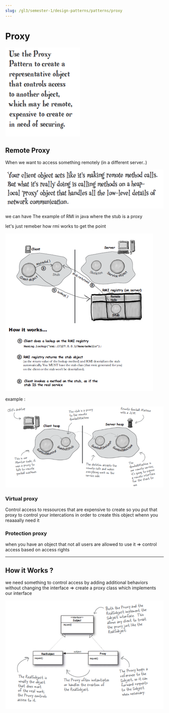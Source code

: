 ```yaml
---
slug: /gl3/semester-1/design-patterns/patterns/proxy
---
```


# Proxy

![Proxy%207db54ce03ab74640a1c34f81116a9f91/Untitled.png](Proxy%207db54ce03ab74640a1c34f81116a9f91/Untitled.png)

## Remote Proxy

 When we want to access something remotely (in a different server..)

![Proxy%207db54ce03ab74640a1c34f81116a9f91/Untitled%201.png](Proxy%207db54ce03ab74640a1c34f81116a9f91/Untitled%201.png)

we can have The example of RMI in java where the stub is a proxy

let's just remeber how rmi works to get the point

![Proxy%207db54ce03ab74640a1c34f81116a9f91/Untitled%202.png](Proxy%207db54ce03ab74640a1c34f81116a9f91/Untitled%202.png)

example :

![Proxy%207db54ce03ab74640a1c34f81116a9f91/Untitled%203.png](Proxy%207db54ce03ab74640a1c34f81116a9f91/Untitled%203.png)

### Virtual proxy

Control access to ressources that are expensive to create  so you put that proxy to control your intercations in order to create this object whenn you reaaaally need it

### Protection proxy

when you have an object that not all users are allowed to use it ⇒ control access based on access rights

---

## How it Works ?

we need something to control access by adding additional behaviors without changing the interface ⇒ create a proxy class which implements our interface

![Proxy%207db54ce03ab74640a1c34f81116a9f91/Untitled%204.png](Proxy%207db54ce03ab74640a1c34f81116a9f91/Untitled%204.png)
